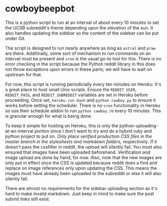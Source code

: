 # cowboybeepbot

This is a python script to run at an interval of about every 10 minutes to set
the UCSB subreddit's theme depending upon the elevation of the sun. It also
handles updating the sidebar so the content of the sidebar can be put under
Git.

The script is designed to run nearly anywhere as long as `astral` and `praw`
are there. Additinally, some sort of mechanism to run commands on an interval
must be present and `cron` is the usual go-to tool for this. There is no error
checking in the script because the Python reddit library in this does not throw
exceptions upon errors in these parts; we will have to wait on upstream for
that.

For now, this script is running periodicially every ten minutes on Heroku. It's
a great place to host small Unix scripts. Ensure the `REDDIT_USER`,
`REDDIT_PASS`, and `REDDIT_SUBREDDIT` variables are set in Heroku before
proceeding. Once set, `heroku run bash` and `python cowboy.py` to ensure it
works before setting the scheduler. There is no `cron` functionality in Heroku
so use their schedule addon to run `python cowboy.rb` every 10 minutes. This is
granular enough for what is being done.

To keep it simple for hosting on Heroku, this is only the
python-uploading-at-an-interval portion since I don't want to try and do
a hybrid ruby and python project to put on. _Only place verified production CSS
files in the master branch in the stylesheets and markdown folders,
respectively_. If it doesn't pass the cssfilter in reddit, the upload will
silently fail. You must also ensured that images have been uploaded beforehand.
Verification and image upload are done by hand, for now. Also, note that the
new images are only put in effect once the CSS is updated because reddit does
a find and replace on image references only upon updating the CSS.  This means
the images must have already been uploaded to the subreddit or else it will
also silently fail.

There are almost no requirements for the sidebar uploading section as it's hard
to make invalid markdown. Just keep in mind to make sure the post submit links
still exist. 
